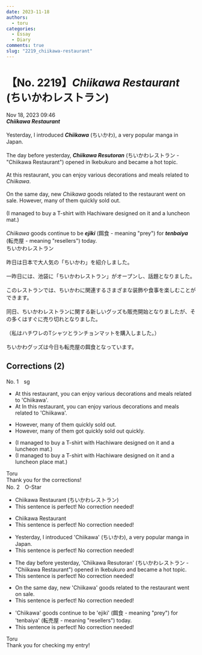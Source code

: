 ```yaml
---
date: 2023-11-18
authors:
  - toru
categories:
  - Essay
  - Diary
comments: true
slug: "2219_chiikawa-restaurant"
---
```


# 【No. 2219】<strong><em>Chiikawa Restaurant</strong></em> (ちいかわレストラン)
<div class="date">Nov 18, 2023 09:46</div>
<div id="post"><div id="body_show_ori">
<strong><em>Chiikawa Restaurant</strong></em><br/><br/>Yesterday, I introduced <strong><em>Chiikawa</em></strong> (ちいかわ), a very popular manga in Japan.<br/><br/>The day before yesterday, <strong><em>Chiikawa Resutoran</em></strong> (ちいかわレストラン - "Chiikawa Restaurant") opened in Ikebukuro and became a hot topic.<br/><br/>At this restaurant, you can enjoy various decorations and meals related to <em>Chiikawa</em>.<br/><br/>On the same day, new <em>Chiikawa</em> goods related to the restaurant went on sale. However, many of them quickly sold out.<br/><br/>(I managed to buy a T-shirt with Hachiware designed on it and a luncheon mat.)<br/><br/><em>Chiikawa</em> goods continue to be <strong><em>ejiki</em></strong> (餌食 - meaning "prey") for <strong><em>tenbaiya</em></strong> (転売屋 - meaning "resellers") today.
</div></div>

<!-- more -->

<div id="post_ja"><div id="body_show_mo">
ちいかわレストラン<br/><br/>昨日は日本で大人気の「ちいかわ」を紹介しました。<br/><br/>一昨日には、池袋に「ちいかわレストラン」がオープンし、話題となりました。<br/><br/>このレストランでは、ちいかわに関連するさまざまな装飾や食事を楽しむことができます。<br/><br/>同日、ちいかわレストランに関する新しいグッズも販売開始となりましたが、その多くはすぐに売り切れとなりました。<br/><br/>（私はハチワレのTシャツとランチョンマットを購入しました。）<br/><br/>ちいかわグッズは今日も転売屋の餌食となっています。
</div></div>

## Corrections (2)
<div id="block"><div class="first_name"> No. 1　<span class="just_name">sg</span></div><div id="block2">
<ul class="correction_field">
<li class="incorrect">At this restaurant, you can enjoy various decorations and meals related to 'Chiikawa'.</li>
<li class="corrected correct">
<span class="f_red"><span class="sline">At</span></span><span class="f_blue"> In </span>this restaurant, you can enjoy various decorations and meals related to 'Chiikawa'.
</li>
</ul>
<ul class="correction_field">
<li class="incorrect">However, many of them quickly sold out.</li>
<li class="corrected correct">
However, many of them <span class="f_blue">got</span> <span class="f_red"><span class="sline">quickly</span></span> sold out<span class="f_blue"> quickly</span>.
</li>
</ul>
<ul class="correction_field">
<li class="incorrect">(I managed to buy a T-shirt with Hachiware designed on it and a luncheon mat.)</li>
<li class="corrected correct">
(I managed to buy a T-shirt with Hachiware designed on it and a <span class="f_red"><span class="sline">luncheon</span></span><span class="f_blue"> place </span>mat.)
</li>
</ul>
</div><div class="name"><span class="just_name">Toru</span><br>
Thank you for the corrections!
</div>
</div>
<div id="block"><div class="first_name"> No. 2　<span class="just_name">O-Star</span></div><div id="block2">
<ul class="correction_field">
<li class="incorrect">Chiikawa Restaurant (ちいかわレストラン)</li>
<li class="corrected perfect">This sentence is perfect! No correction needed!</li>
</ul>
<ul class="correction_field">
<li class="incorrect">Chiikawa Restaurant</li>
<li class="corrected perfect">This sentence is perfect! No correction needed!</li>
</ul>
<ul class="correction_field">
<li class="incorrect">Yesterday, I introduced 'Chiikawa' (ちいかわ), a very popular manga in Japan.</li>
<li class="corrected perfect">This sentence is perfect! No correction needed!</li>
</ul>
<ul class="correction_field">
<li class="incorrect">The day before yesterday, 'Chiikawa Resutoran' (ちいかわレストラン - "Chiikawa Restaurant") opened in Ikebukuro and became a hot topic.</li>
<li class="corrected perfect">This sentence is perfect! No correction needed!</li>
</ul>
<ul class="correction_field">
<li class="incorrect">On the same day, new 'Chiikawa' goods related to the restaurant went on sale.</li>
<li class="corrected perfect">This sentence is perfect! No correction needed!</li>
</ul>
<ul class="correction_field">
<li class="incorrect">'Chiikawa' goods continue to be 'ejiki' (餌食 - meaning "prey") for 'tenbaiya' (転売屋 - meaning "resellers") today.</li>
<li class="corrected perfect">This sentence is perfect! No correction needed!</li>
</ul>
</div><div class="name"><span class="just_name">Toru</span><br>
Thank you for checking my entry!
</div>
</div>
